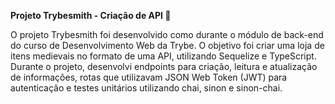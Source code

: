 **Projeto Trybesmith - Criação de API 🔨**

O projeto Trybesmith foi desenvolvido como durante o módulo de back-end do curso de Desenvolvimento Web da Trybe. 
O objetivo foi criar uma loja de itens medievais no formato de uma API, utilizando Sequelize e TypeScript. 
Durante o projeto, desenvolvi endpoints para criação, leitura e atualização de informações, rotas que utilizavam JSON Web Token (JWT) para autenticação e testes unitários utilizando chai, sinon e sinon-chai. 
